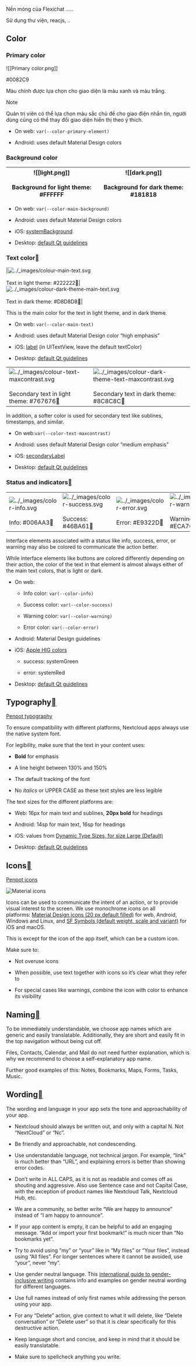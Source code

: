 
Nền móng của Flexichat .....

Sử dụng thư viện, reacjs, ..
## Color

### Primary color
![[Primary color.png]]

#0082C9

Màu chính được lựa chọn cho giao diện là màu xanh và màu trắng.

>[!note]
>Quản trị viên có thể lựa chọn màu sắc chủ đề cho giao điện nhắn tin, người dùng cũng có thể thay đổi giao diện hiển thị theo ý thích.
>
- On web: `var(--color-primary-element)`
    
- Android: uses default Material Design colors
    
### Background color


|![[light.png]] <br><br>Background for light theme: #FFFFFF | ![[dark.png]]<br><br>Background for dark theme: #181818 |
| --------------------------------------------------------------------------------------------------------------------------------------------------------------------------------- | ---------------------------------------------------------------------------------------------------------------------------------------------------------------------------------------------------- |

- On web: `var(--color-main-background)`
    
- Android: uses default Material Design colors
    
- iOS: [systemBackground](https://developer.apple.com/documentation/uikit/uicolor/3173140-systembackground)
    
- Desktop: [default Qt guidelines](https://doc.qt.io/qt-5/qpalette.html#ColorRole-enum)
    

### Text color[](https://docs.nextcloud.com/server/latest/developer_manual/design/foundations.html#text-color "Link to this heading")



|![../_images/colour-main-text.svg](https://docs.nextcloud.com/server/latest/developer_manual/_images/colour-main-text.svg)<br><br>Text in light theme: #222222[](https://docs.nextcloud.com/server/latest/developer_manual/design/foundations.html#id9 "Link to this image")|![../_images/colour-dark-theme-main-text.svg](https://docs.nextcloud.com/server/latest/developer_manual/_images/colour-dark-theme-main-text.svg)<br><br>Text in dark theme: #D8D8D8[](https://docs.nextcloud.com/server/latest/developer_manual/design/foundations.html#id10 "Link to this image")|

This is the main color for the text in light theme, and in dark theme.

- On web: `var(--color-main-text)`
    
- Android: uses default Material Design color “high emphasis”
    
- iOS: [label](https://developer.apple.com/documentation/uikit/uicolor/3173131-label) (in UITextView, leave the default textColor)
    
- Desktop: [default Qt guidelines](https://doc.qt.io/qt-5/qpalette.html#ColorRole-enum)
    

|   |   |
|---|---|
|![../_images/colour-text-maxcontrast.svg](https://docs.nextcloud.com/server/latest/developer_manual/_images/colour-text-maxcontrast.svg)<br><br>Secondary text in light theme: #767676[](https://docs.nextcloud.com/server/latest/developer_manual/design/foundations.html#id11 "Link to this image")|![../_images/colour-dark-theme-text-maxcontrast.svg](https://docs.nextcloud.com/server/latest/developer_manual/_images/colour-dark-theme-text-maxcontrast.svg)<br><br>Secondary text in dark theme: #8C8C8C[](https://docs.nextcloud.com/server/latest/developer_manual/design/foundations.html#id12 "Link to this image")|

In addition, a softer color is used for secondary text like sublines, timestamps, and similar.

- On web:`var(--color-text-maxcontrast)`
    
- Android: uses default Material Design color “medium emphasis”
    
- iOS: [secondaryLabel](https://developer.apple.com/documentation/uikit/uicolor/3173136-secondarylabel)
    
- Desktop: [default Qt guidelines](https://doc.qt.io/qt-5/qpalette.html#ColorRole-enum)
    

### Status and indicators[](https://docs.nextcloud.com/server/latest/developer_manual/design/foundations.html#status-and-indicators "Link to this heading")

|   |   |   |   |
|---|---|---|---|
|![../_images/color-info.svg](https://docs.nextcloud.com/server/latest/developer_manual/_images/color-info.svg)<br><br>Info: #006AA3[](https://docs.nextcloud.com/server/latest/developer_manual/design/foundations.html#id13 "Link to this image")|![../_images/color-success.svg](https://docs.nextcloud.com/server/latest/developer_manual/_images/color-success.svg)<br><br>Success: #46BA61[](https://docs.nextcloud.com/server/latest/developer_manual/design/foundations.html#id14 "Link to this image")|![../_images/color-error.svg](https://docs.nextcloud.com/server/latest/developer_manual/_images/color-error.svg)<br><br>Error: #E9322D[](https://docs.nextcloud.com/server/latest/developer_manual/design/foundations.html#id15 "Link to this image")|![../_images/color-warning.svg](https://docs.nextcloud.com/server/latest/developer_manual/_images/color-warning.svg)<br><br>Warning: #ECA700[](https://docs.nextcloud.com/server/latest/developer_manual/design/foundations.html#id16 "Link to this image")|

Interface elements associated with a status like info, success, error, or warning may also be colored to communicate the action better.

While interface elements like buttons are colored differently depending on their action, the color of the text in that element is almost always either of the main text colors, that is light or dark.

- On web:
    
    - Info color: `var(--color-info)`
        
    - Success color: `var(--color-success)`
        
    - Warning color: `var(--color-warning)`
        
    - Error color: `var(--color-error)`
        
- Android: Material Design guidelines
    
- iOS: [Apple HIG colors](https://developer.apple.com/design/human-interface-guidelines/ios/visual-design/color/)
    
    - success: systemGreen
        
    - error: systemRed
        
- Desktop: [default Qt guidelines](https://doc.qt.io/qt-5/qpalette.html#ColorRole-enum)
    

## Typography[](https://docs.nextcloud.com/server/latest/developer_manual/design/foundations.html#typography "Link to this heading")

[Penpot typography](https://design.penpot.app/#/view/db3839da-807b-8052-8002-576401e9a375?page-id=3f784c86-6c27-80c6-8002-6ab128f3ffe2&section=interactions&index=1&share-id=11fde340-21f4-802e-8002-8d8d305e7ab5)

To ensure compatibility with different platforms, Nextcloud apps always use the native system font.

For legibility, make sure that the text in your content uses:

- **Bold** for emphasis
    
- A line height between 130% and 150%
    
- The default tracking of the font
    
- No _italics_ or UPPER CASE as these text styles are less legible
    

The text sizes for the different platforms are:

- Web: 16px for main text and sublines, **20px bold** for headings
    
- Android: 14sp for main text, 16sp for headings
    
- iOS: values from [Dynamic Type Sizes, for size Large (Default)](https://developer.apple.com/design/human-interface-guidelines/ios/visual-design/typography#dynamic-type-sizes)
    
- Desktop: [default Qt guidelines](https://doc.qt.io/qt-5/qpalette.html#ColorRole-enum)
    

## Icons[](https://docs.nextcloud.com/server/latest/developer_manual/design/foundations.html#icons "Link to this heading")

[Penpot icons](https://design.penpot.app/#/view/db3839da-807b-8052-8002-576401e9a375?page-id=3f784c86-6c27-80c6-8002-6ab128f3ffe2&section=interactions&index=0&share-id=11fde340-21f4-802e-8002-8d8d305e7ab5)

![Material icons](https://docs.nextcloud.com/server/latest/developer_manual/_images/material-icons.png)

Icons can be used to communicate the intent of an action, or to provide visual interest to the screen. We use monochrome icons on all platforms: [Material Design icons (20 px default filled)](https://fonts.google.com/icons?icon.style=Filled&icon.set=Material+Icons) for web, Android, Windows and Linux, and [SF Symbols (default weight, scale and variant)](https://developer.apple.com/sf-symbols/) for iOS and macOS.

This is except for the icon of the app itself, which can be a custom icon.

Make sure to:

- Not overuse icons
    
- When possible, use text together with icons so it’s clear what they refer to
    
- For special cases like warnings, combine the icon with color to enhance its visibility
    

## Naming[](https://docs.nextcloud.com/server/latest/developer_manual/design/foundations.html#naming "Link to this heading")

To be immediately understandable, we choose app names which are generic and easily translatable. Additionally, they are short and easily fit in the top navigation without being cut off.

Files, Contacts, Calendar, and Mail do not need further explanation, which is why we recommend to choose a self-explanatory app name.

Further good examples of this: Notes, Bookmarks, Maps, Forms, Tasks, Music.

## Wording[](https://docs.nextcloud.com/server/latest/developer_manual/design/foundations.html#wording "Link to this heading")

The wording and language in your app sets the tone and approachability of your app.

- Nextcloud should always be written out, and only with a capital N. Not “NextCloud” or “Nc”.
    
- Be friendly and approachable, not condescending.
    
- Use understandable language, not technical jargon. For example, “link” is much better than “URL”, and explaining errors is better than showing error codes.
    
- Don’t write in ALL CAPS, as it is not as readable and comes off as shouting and aggressive. Also use Sentence case and not Capital Case, with the exception of product names like Nextcloud Talk, Nextcloud Hub, etc.
    
- We are a community, so better write “We are happy to announce” instead of “I am happy to announce”.
    
- If your app content is empty, it can be helpful to add an engaging message. “Add or import your first bookmark!” is much nicer than “No bookmarks yet”.
    
- Try to avoid using “my” or “your” like in “My files” or “Your files”, instead using “All files”. For longer sentences where it cannot be avoided, use “your”, never “my”.
    
- Use gender neutral language. This [international guide to gender-inclusive writing](https://uxcontent.com/the-international-guide-to-gender-inclusive-writing/) contains info and examples on gender neutral wording for different languages.
    
- Use full names instead of only first names while addressing the person using your app.
    
- For any “Delete” action, give context to what it will delete, like “Delete conversation” or “Delete user” so that it is clear specifically for this destructive action.
    
- Keep language short and concise, and keep in mind that it should be easily translatable.
    
- Make sure to spellcheck anything you write.